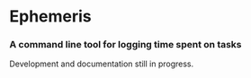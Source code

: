 # Ephemeris

### A command line tool for logging time spent on tasks

Development and documentation still in progress.